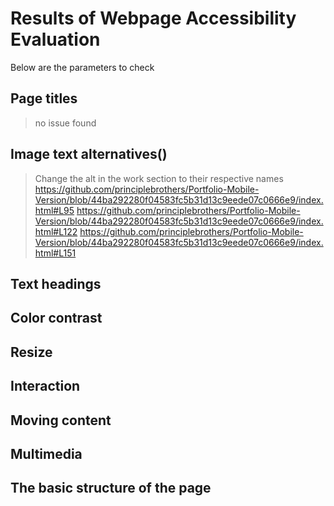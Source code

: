 # Results of Webpage Accessibility Evaluation
 Below are the parameters to check

## Page titles
> no issue found

## Image text alternatives(<im alt="alt text">)
> Change the alt in the work section to their respective names
https://github.com/principlebrothers/Portfolio-Mobile-Version/blob/44ba292280f04583fc5b31d13c9eede07c0666e9/index.html#L95
https://github.com/principlebrothers/Portfolio-Mobile-Version/blob/44ba292280f04583fc5b31d13c9eede07c0666e9/index.html#L122
https://github.com/principlebrothers/Portfolio-Mobile-Version/blob/44ba292280f04583fc5b31d13c9eede07c0666e9/index.html#L151

## Text headings

## Color contrast

## Resize

## Interaction

## Moving content

## Multimedia

## The basic structure of the page
